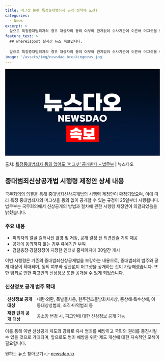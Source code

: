 ```yaml
---
title: 머그샷 논란 특정중대범죄자 공개 정책에 도전!
categories:
  - News
excerpt: >
  앞으로 특정중대범죄자의 경우 대상자의 동의 여부와 관계없이 수사기관이 이른바 머그샷을 촬영해 공개할 수 있게…
feature_text: >
  ## whereispost 실시간 뉴스 속보입니다.

  앞으로 특정중대범죄자의 경우 대상자의 동의 여부와 관계없이 수사기관이 이른바 머그샷을 촬영해 공개할 수 있게…
image: '/assets/img/newsdao_breakingnews.jpg'
---
```


![뉴스다오 속보](/assets/img/newsdao_breakingnews.jpg)

<p>출처: <a href="https://newsdao.kr/3015" rel="dofollow">특정중대범죄자 동의 없어도 ‘머그샷’ 공개한다 - 법무부</a> | 뉴스다오</p>

<h2 data-ke-size="size26">중대범죄신상공개법 시행령 제정안 상세 내용</h2>
<p data-ke-size="size16">국무회의의 의결을 통해 중대범죄신상공개법의 시행령 제정안이 확정되었으며, 이에 따라 특정 중대범죄자의 머그샷을 동의 없이 공개할 수 있는 규정이 25일부터 시행됩니다. 법무부는 국무회의에서 신상공개의 방법과 절차에 관한 시행령 제정안이 의결되었음을 밝혔습니다.</p>

<h3 data-ke-size="size24">주요 내용</h3>
<ul>
  <li>피의자의 얼굴 컬러사진 촬영 및 저장, 공개 결정 전 의견진술 기회 제공</li>
  <li>공개에 동의하지 않는 경우 유예기간 부여</li>
  <li>검찰총장·경찰청장이 지정한 인터넷 홈페이지에 30일간 게시</li>
</ul>
<p data-ke-size="size16">이번 시행령은 기존의 중대범죄신상공개법을 보강하는 내용으로, 중대범죄의 범주와 공개 대상이 확대되며, 동의 여부와 상관없이 머그샷을 공개하는 것이 가능해졌습니다. 또한 범죄로 인한 피고인의 신상정보 또한 공개될 수 있게 되었습니다.</p>

<h3 data-ke-size="size24">신상정보 공개 범주 확대</h3>
<table>
  <tr>
    <td><b>신상정보 공개 대상</b></td>
    <td>내란·외환, 폭발물사용, 현주건조물방화치사상, 중상해·특수상해, 아동대상성범죄, 조직·마약범죄 등</td>
  </tr>
  <tr>
    <td><b>재판 단계 공개 대상</b></td>
    <td>공소장 변경 시, 피고인에 대한 신상정보 공개 가능</td>
  </tr>
</table>
<p data-ke-size="size16">이를 통해 이번 신상공개 제도의 강화로 유사 범죄를 예방하고 국민의 권리를 증진시킬 수 있을 것으로 기대되며, 앞으로도 범죄 예방을 위한 제도 개선에 대한 지속적인 모색이 필요합니다.</p> 

원하는 뉴스 찾아보기 👉 <a href="https://newsdao.kr" rel="dofollow">newsdao.kr</a>


